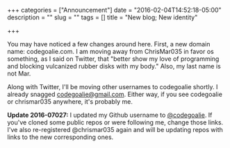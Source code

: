 +++
categories = ["Announcement"]
date = "2016-02-04T14:52:18-05:00"
description = ""
slug = ""
tags = []
title = "New blog; New identity"

+++

You may have noticed a few changes around here. First, a new domain name:
codegoalie.com. I am moving away from ChrisMar035 in favor os something, as I
said on Twitter, that "better show my love of programming and blocking
vulcanized rubber disks with my body." Also, my last name is not Mar.

Along with Twitter, I'll be moving other usernames to codegoalie shortly. I
already snagged codegoalie@gmail.com. Either way, if you see codegoalie or
chrismar035 anywhere, it's probably me.

__Update 2016-07027:__ I updated my Github username to
[@codegoalie](https://github.com/codegoalie). If you've cloned some public
repos or were following me, change those links. I've also re-registered
@chrismar035 again and will be updating repos with links to the new
corresponding ones.
